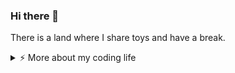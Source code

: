 ### Hi there 👋 

There is a land where I share toys and have a break.

<details>
<summary>⚡️ More about my coding life</summary>
<br />

![Top Langs](https://github-readme-stats.vercel.app/api/top-langs/?username=champst2004&layout=compact&hide=css,html)

![ST's github stats](https://github-readme-stats.vercel.app/api?username=champst2004&count_private=true&show_icons=true&theme=onedark)

</details>
